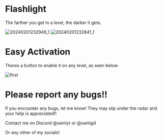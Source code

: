 # Flashlight

The farther you get in a level, the darker it gets.

![20240201232949_1](https://github.com/LXanii/Flashlight-Mod/assets/73562093/e41075f8-2395-42bd-bc16-ee4aca794551)
![20240201232841_1](https://github.com/LXanii/Flashlight-Mod/assets/73562093/c66ae887-6571-4718-afdf-cacac8208e0a)

# Easy Activation

Theres a button to enable it on any level, as seen below.

![first ](https://github.com/LXanii/Icon-Hack/assets/73562093/6a15fbf7-5104-40fb-80e9-93f049d5e81d)

# Please report any bugs!!
If you encounter any bugs, let me know! They may slip under the radar and your help is appreciated!! 


Contact me on Discord @xaniiyt or @xaniigd 

Or any other of my socials!
